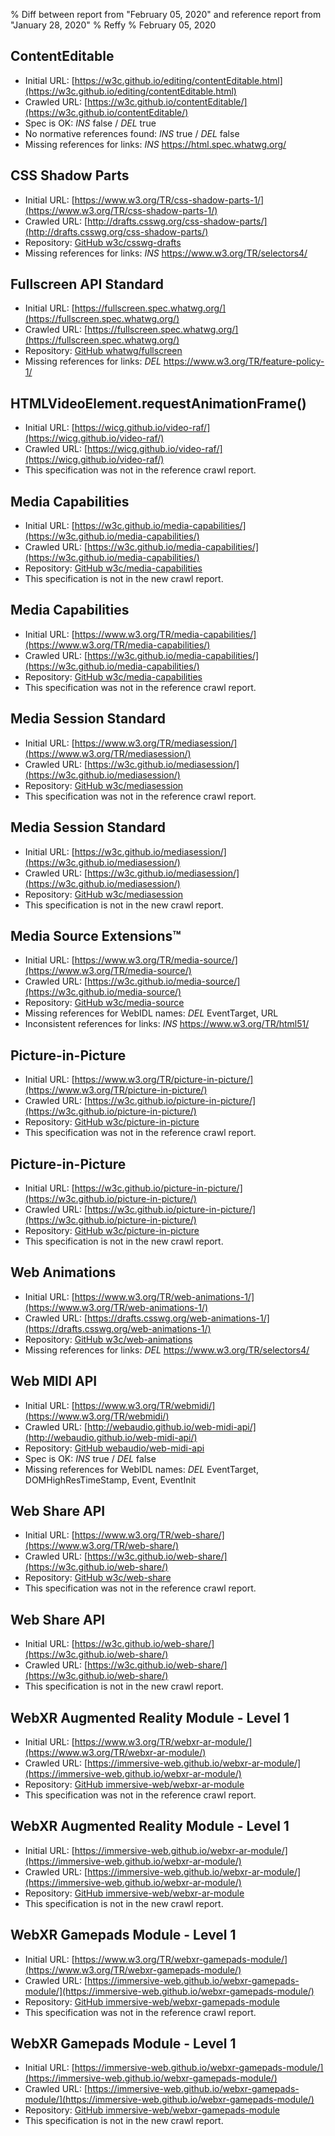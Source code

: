 % Diff between report from "February 05, 2020" and reference report from "January 28, 2020"
% Reffy
% February 05, 2020

## ContentEditable

- Initial URL: [https://w3c.github.io/editing/contentEditable.html](https://w3c.github.io/editing/contentEditable.html)
- Crawled URL: [https://w3c.github.io/contentEditable/](https://w3c.github.io/contentEditable/)
- Spec is OK: *INS* false / *DEL* true
- No normative references found: *INS* true / *DEL* false
- Missing references for links: *INS* https://html.spec.whatwg.org/


## CSS Shadow Parts

- Initial URL: [https://www.w3.org/TR/css-shadow-parts-1/](https://www.w3.org/TR/css-shadow-parts-1/)
- Crawled URL: [http://drafts.csswg.org/css-shadow-parts/](http://drafts.csswg.org/css-shadow-parts/)
- Repository: [GitHub w3c/csswg-drafts](https://github.com/w3c/csswg-drafts)
- Missing references for links: *INS* https://www.w3.org/TR/selectors4/


## Fullscreen API Standard

- Initial URL: [https://fullscreen.spec.whatwg.org/](https://fullscreen.spec.whatwg.org/)
- Crawled URL: [https://fullscreen.spec.whatwg.org/](https://fullscreen.spec.whatwg.org/)
- Repository: [GitHub whatwg/fullscreen](https://github.com/whatwg/fullscreen)
- Missing references for links: *DEL* https://www.w3.org/TR/feature-policy-1/


## HTMLVideoElement.requestAnimationFrame()

- Initial URL: [https://wicg.github.io/video-raf/](https://wicg.github.io/video-raf/)
- Crawled URL: [https://wicg.github.io/video-raf/](https://wicg.github.io/video-raf/)
- This specification was not in the reference crawl report.


## Media Capabilities

- Initial URL: [https://w3c.github.io/media-capabilities/](https://w3c.github.io/media-capabilities/)
- Crawled URL: [https://w3c.github.io/media-capabilities/](https://w3c.github.io/media-capabilities/)
- Repository: [GitHub w3c/media-capabilities](https://github.com/w3c/media-capabilities)
- This specification is not in the new crawl report.


## Media Capabilities

- Initial URL: [https://www.w3.org/TR/media-capabilities/](https://www.w3.org/TR/media-capabilities/)
- Crawled URL: [https://w3c.github.io/media-capabilities/](https://w3c.github.io/media-capabilities/)
- Repository: [GitHub w3c/media-capabilities](https://github.com/w3c/media-capabilities)
- This specification was not in the reference crawl report.


## Media Session Standard

- Initial URL: [https://www.w3.org/TR/mediasession/](https://www.w3.org/TR/mediasession/)
- Crawled URL: [https://w3c.github.io/mediasession/](https://w3c.github.io/mediasession/)
- Repository: [GitHub w3c/mediasession](https://github.com/w3c/mediasession)
- This specification was not in the reference crawl report.


## Media Session Standard

- Initial URL: [https://w3c.github.io/mediasession/](https://w3c.github.io/mediasession/)
- Crawled URL: [https://w3c.github.io/mediasession/](https://w3c.github.io/mediasession/)
- Repository: [GitHub w3c/mediasession](https://github.com/w3c/mediasession)
- This specification is not in the new crawl report.


## Media Source Extensions™

- Initial URL: [https://www.w3.org/TR/media-source/](https://www.w3.org/TR/media-source/)
- Crawled URL: [https://w3c.github.io/media-source/](https://w3c.github.io/media-source/)
- Repository: [GitHub w3c/media-source](https://github.com/w3c/media-source)
- Missing references for WebIDL names: *DEL* EventTarget, URL
- Inconsistent references for links: *INS* https://www.w3.org/TR/html51/


## Picture-in-Picture

- Initial URL: [https://www.w3.org/TR/picture-in-picture/](https://www.w3.org/TR/picture-in-picture/)
- Crawled URL: [https://w3c.github.io/picture-in-picture/](https://w3c.github.io/picture-in-picture/)
- Repository: [GitHub w3c/picture-in-picture](https://github.com/w3c/picture-in-picture)
- This specification was not in the reference crawl report.


## Picture-in-Picture

- Initial URL: [https://w3c.github.io/picture-in-picture/](https://w3c.github.io/picture-in-picture/)
- Crawled URL: [https://w3c.github.io/picture-in-picture/](https://w3c.github.io/picture-in-picture/)
- Repository: [GitHub w3c/picture-in-picture](https://github.com/w3c/picture-in-picture)
- This specification is not in the new crawl report.


## Web Animations

- Initial URL: [https://www.w3.org/TR/web-animations-1/](https://www.w3.org/TR/web-animations-1/)
- Crawled URL: [https://drafts.csswg.org/web-animations-1/](https://drafts.csswg.org/web-animations-1/)
- Repository: [GitHub w3c/web-animations](https://github.com/w3c/web-animations)
- Missing references for links: *DEL* https://www.w3.org/TR/selectors4/


## Web MIDI API

- Initial URL: [https://www.w3.org/TR/webmidi/](https://www.w3.org/TR/webmidi/)
- Crawled URL: [http://webaudio.github.io/web-midi-api/](http://webaudio.github.io/web-midi-api/)
- Repository: [GitHub webaudio/web-midi-api](https://github.com/webaudio/web-midi-api)
- Spec is OK: *INS* true / *DEL* false
- Missing references for WebIDL names: *DEL* EventTarget, DOMHighResTimeStamp, Event, EventInit


## Web Share API

- Initial URL: [https://www.w3.org/TR/web-share/](https://www.w3.org/TR/web-share/)
- Crawled URL: [https://w3c.github.io/web-share/](https://w3c.github.io/web-share/)
- Repository: [GitHub w3c/web-share](https://github.com/w3c/web-share)
- This specification was not in the reference crawl report.


## Web Share API

- Initial URL: [https://w3c.github.io/web-share/](https://w3c.github.io/web-share/)
- Crawled URL: [https://w3c.github.io/web-share/](https://w3c.github.io/web-share/)
- This specification is not in the new crawl report.


## WebXR Augmented Reality Module - Level 1

- Initial URL: [https://www.w3.org/TR/webxr-ar-module/](https://www.w3.org/TR/webxr-ar-module/)
- Crawled URL: [https://immersive-web.github.io/webxr-ar-module/](https://immersive-web.github.io/webxr-ar-module/)
- Repository: [GitHub immersive-web/webxr-ar-module](https://github.com/immersive-web/webxr-ar-module)
- This specification was not in the reference crawl report.


## WebXR Augmented Reality Module - Level 1

- Initial URL: [https://immersive-web.github.io/webxr-ar-module/](https://immersive-web.github.io/webxr-ar-module/)
- Crawled URL: [https://immersive-web.github.io/webxr-ar-module/](https://immersive-web.github.io/webxr-ar-module/)
- Repository: [GitHub immersive-web/webxr-ar-module](https://github.com/immersive-web/webxr-ar-module)
- This specification is not in the new crawl report.


## WebXR Gamepads Module - Level 1

- Initial URL: [https://www.w3.org/TR/webxr-gamepads-module/](https://www.w3.org/TR/webxr-gamepads-module/)
- Crawled URL: [https://immersive-web.github.io/webxr-gamepads-module/](https://immersive-web.github.io/webxr-gamepads-module/)
- Repository: [GitHub immersive-web/webxr-gamepads-module](https://github.com/immersive-web/webxr-gamepads-module)
- This specification was not in the reference crawl report.


## WebXR Gamepads Module - Level 1

- Initial URL: [https://immersive-web.github.io/webxr-gamepads-module/](https://immersive-web.github.io/webxr-gamepads-module/)
- Crawled URL: [https://immersive-web.github.io/webxr-gamepads-module/](https://immersive-web.github.io/webxr-gamepads-module/)
- Repository: [GitHub immersive-web/webxr-gamepads-module](https://github.com/immersive-web/webxr-gamepads-module)
- This specification is not in the new crawl report.


